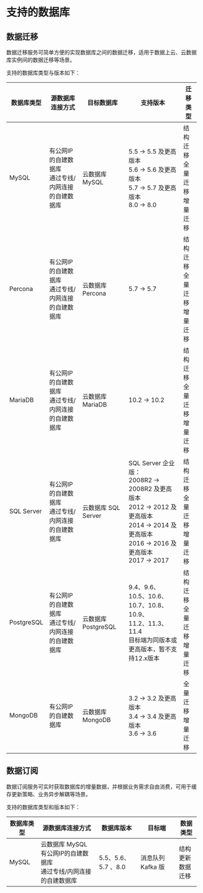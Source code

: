 # 支持的数据库



## 数据迁移

数据迁移服务可简单方便的实现数据库之间的数据迁移，适用于数据上云、云数据库实例间的数据迁移等场景。

支持的数据库类型与版本如下：

| 数据库类型 | 源数据库连接方式                                        | 目标数据库          | 支持版本                                                     | 迁移类型                             |
| ---------- | ------------------------------------------------------- | ------------------- | ------------------------------------------------------------ | ------------------------------------ |
| MySQL      | 有公网IP的自建数据库<br />通过专线/内网连接的自建数据库 | 云数据库 MySQL      | 5.5 → 5.5 及更高版本<br />5.6 → 5.6 及更高版本<br />5.7 → 5.7 及更高版本<br />8.0 → 8.0 | 结构迁移<br />全量迁移<br />增量迁移 |
| Percona    | 有公网IP的自建数据库<br />通过专线/内网连接的自建数据库 | 云数据库 Percona    | 5.7 → 5.7                                                    | 结构迁移<br />全量迁移<br />增量迁移 |
| MariaDB    | 有公网IP的自建数据库<br />通过专线/内网连接的自建数据库 | 云数据库 MariaDB    | 10.2 → 10.2                                                  | 结构迁移<br />全量迁移<br />增量迁移 |
| SQL Server | 有公网IP的自建数据库<br />通过专线/内网连接的自建数据库 | 云数据库 SQL Server | SQL Server 企业版：<br />2008R2 → 2008R2 及更高版本<br />2012 → 2012 及更高版本 <br />2014 → 2014 及更高版本 <br />2016 → 2016 及更高版本  <br />2017 → 2017 | 结构迁移<br />全量迁移<br />增量迁移 |
| PostgreSQL | 有公网IP的自建数据库<br />通过专线/内网连接的自建数据库 | 云数据库 PostgreSQL | 9.4、9.6、<br/>10.5、10.6、10.7、10.8、10.9、<br/>11.2、11.3、11.4<br />目标端为同版本或更高版本，暂不支持12.x版本 | 结构迁移<br />全量迁移<br />增量迁移 |
| MongoDB    | 有公网IP的自建数据库                                    | 云数据库 MongoDB    | 3.2 → 3.2 及更高版本<br />3.4 → 3.4 及更高版本 <br />3.6 → 3.6 | 全量迁移<br />增量迁移               |

## 数据订阅

数据订阅服务可实时获取数据库的增量数据，并根据业务需求自由消费，可用于缓存更新策略、业务异步解耦等场景。

支持的数据库类型和版本如下：

| 数据库类型 | 源数据库连接方式                                             | 数据库版本          | 目标端            | 数据类型                     |
| ---------- | ------------------------------------------------------------ | ------------------- | ----------------- | ---------------------------- |
| MySQL      | 云数据库 MySQL<br />有公网IP的自建数据库<br />通过专线/内网连接的自建数据库 | 5.5、5.6、5.7 、8.0 | 消息队列 Kafka 版 | 结构更新<br />数据迁移<br /> |